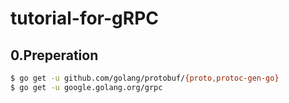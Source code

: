 # tutorial-for-gRPC

## 0.Preperation
```BASH
$ go get -u github.com/golang/protobuf/{proto,protoc-gen-go}
$ go get -u google.golang.org/grpc
```
